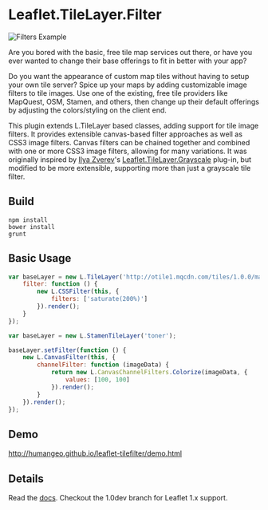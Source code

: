 # Leaflet.TileLayer.Filter

![Filters Example](http://humangeo.github.io/leaflet-tilefilter/images/filters.gif)

Are you bored with the basic, free tile map services out there, or have you ever wanted to change their base offerings to fit in better with your app?  

Do you want the appearance of custom map tiles without having to setup your own tile server?  Spice up your maps by adding customizable image filters to tile images.  Use one of the existing, free tile providers like MapQuest, OSM, Stamen, and others, then change up their default offerings by adjusting the colors/styling on the client end.

This plugin extends L.TileLayer based classes, adding support for tile image filters.  It provides extensible canvas-based filter approaches as well as CSS3 image filters.  Canvas filters can be chained together and combined with one or more CSS3 image filters, allowing for many variations.
It was originally inspired by [Ilya Zverev](https://github.com/Zverik)'s [Leaflet.TileLayer.Grayscale](https://github.com/Zverik/leaflet-grayscale/) plug-in, but modified to be more extensible, supporting more than just a grayscale tile filter.

## Build

```
npm install
bower install
grunt
```

## Basic Usage

```javascript
var baseLayer = new L.TileLayer('http://otile1.mqcdn.com/tiles/1.0.0/map/{z}/{x}/{y}.jpg', {
	filter: function () {
		new L.CSSFilter(this, {
			filters: ['saturate(200%)']
		}).render();
	}
});

var baseLayer = new L.StamenTileLayer('toner');

baseLayer.setFilter(function () {
	new L.CanvasFilter(this, {
		channelFilter: function (imageData) {
			return new L.CanvasChannelFilters.Colorize(imageData, {
				values: [100, 100]
			}).render();
		}
	}).render();
});
```

## Demo

http://humangeo.github.io/leaflet-tilefilter/demo.html

## Details

Read the [docs](https://github.com/humangeo/leaflet-tilefilter/wiki).  Checkout the 1.0dev branch for Leaflet 1.x support.
